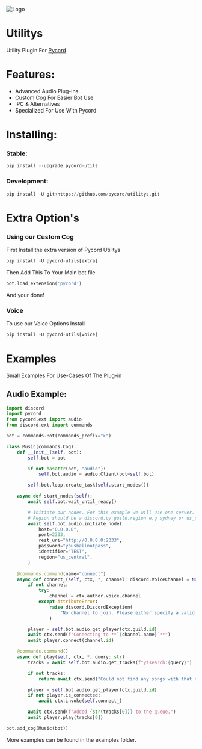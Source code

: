 ![Logo](pyc_utils.png)

# Utilitys

Utility Plugin For [Pycord](https://github.com/pycord-development/pycord)

# Features:

- Advanced Audio Plug-ins
- Custom Cog For Easier Bot Use
- IPC & Alternatives
- Specialized For Use With Pycord

# Installing:

### Stable:

```py
pip install --upgrade pycord-utils
```

### Development:

```py
pip install -U git+https://github.com/pycord/utilitys.git
```

# Extra Option's

### Using our Custom Cog

First Install the extra version of Pycord Utilitys

```py
pip install -U pycord-utils[extra]
```

Then Add This To Your Main bot file

```py
bot.load_extension('pycord')
```

And your done!

### Voice

To use our Voice Options Install 

```py
pip install -U pycord-utils[voice]
```

# Examples

Small Examples For Use-Cases Of The Plug-in

## Audio Example:

```py
import discord
import pycord
from pycord.ext import audio
from discord.ext import commands

bot = commands.Bot(commands_prefix=">")

class Music(commands.Cog):
    def __init__(self, bot):
        self.bot = bot

        if not hasattr(bot, "audio"):
            self.bot.audio = audio.Client(bot=self.bot)

        self.bot.loop.create_task(self.start_nodes())

    async def start_nodes(self):
        await self.bot.wait_until_ready()

        # Initiate our nodes. For this example we will use one server.
        # Region should be a discord.py guild.region e.g sydney or us_central (Though this is not technically required)
        await self.bot.audio.initiate_node(
            host="0.0.0.0",
            port=2333,
            rest_uri="http://0.0.0.0:2333",
            password="youshallnotpass",
            identifier="TEST",
            region="us_central",
        )

    @commands.command(name="connect")
    async def connect_(self, ctx, *, channel: discord.VoiceChannel = None):
        if not channel:
            try:
                channel = ctx.author.voice.channel
            except AttributeError:
                raise discord.DiscordException(
                    "No channel to join. Please either specify a valid channel or join one."
                )

        player = self.bot.audio.get_player(ctx.guild.id)
        await ctx.send(f"Connecting to **`{channel.name}`**")
        await player.connect(channel.id)

    @commands.command()
    async def play(self, ctx, *, query: str):
        tracks = await self.bot.audio.get_tracks(f"ytsearch:{query}")

        if not tracks:
            return await ctx.send("Could not find any songs with that query.")

        player = self.bot.audio.get_player(ctx.guild.id)
        if not player.is_connected:
            await ctx.invoke(self.connect_)

        await ctx.send(f"Added {str(tracks[0])} to the queue.")
        await player.play(tracks[0])

bot.add_cog(Music(bot))
```
More examples can be found in the examples folder.
